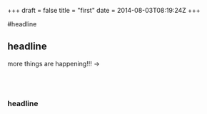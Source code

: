 +++
draft = false
title = "first"
date = 2014-08-03T08:19:24Z
+++

#headline

## headline
more things are happening!!! -> 

<br/>
<br/>

### headline

